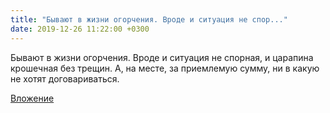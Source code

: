```yaml
---
title: "Бывают в жизни огорчения. Вроде и ситуация не спор..."
date: 2019-12-26 11:22:00 +0300
---
```


Бывают в жизни огорчения. Вроде и ситуация не спорная, и царапина крошечная без трещин. А, на месте, за приемлемую сумму, ни в какую не хотят договариваться.

[Вложение](https://vk.com/photo41076938_457246223)
